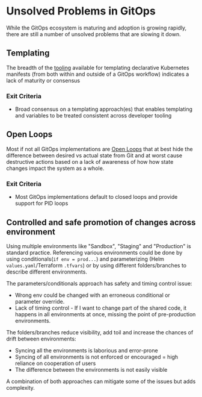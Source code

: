 # Unsolved Problems in GitOps

While the GitOps ecosystem is maturing and adoption is growing rapidly, there are still a number of unsolved problems that are slowing it down.

## Templating

The breadth of the [tooling](https://github.com/kubernetes/community/blob/master/contributors/design-proposals/architecture/declarative-application-management.md) available for templating declarative Kubernetes manifests (from both within and outside of a GitOps workflow) indicates a lack of maturity or consensus

### Exit Criteria

* Broad consensus on a templating approach(es) that enables templating and variables to be treated consistent across developer tooling

## Open Loops

Most if not all GitOps implementations are [Open Loops](https://en.wikipedia.org/wiki/Control_theory#Open-loop_and_closed-loop_(feedback)_control) that at best hide the difference between desired vs actual state from Git and at worst cause destructive actions based on a lack of awareness of how how state changes impact the system as a whole.


### Exit Criteria

* Most GitOps implementations default to closed loops and provide support for PID loops


## Controlled and safe promotion of changes across environment

Using multiple environments like "Sandbox", "Staging" and "Production" is standard practice. Referencing various environments could be done by using conditionals(`if env = prod...`) and parameterizing (Helm `values.yaml`/Terraform `.tfvars`) or by using different folders/branches to describe different environments.

The parameters/conditionals approach has safety and timing control issue:
* Wrong env could be changed with an erroneous conditional or parameter override.
* Lack of timing control -  If I want to change part of the shared code, it happens in all environments at once, missing the point of pre-production environments.

The folders/branches reduce visibility, add toil and increase the chances of drift between environments:
* Syncing all the environments is laborious and error-prone
* Syncing of all environments is not enforced or encouraged = high reliance on cooperation of users
* The difference between the environments is not easily visible

A combination of both approaches can mitigate some of the issues but adds complexity.
